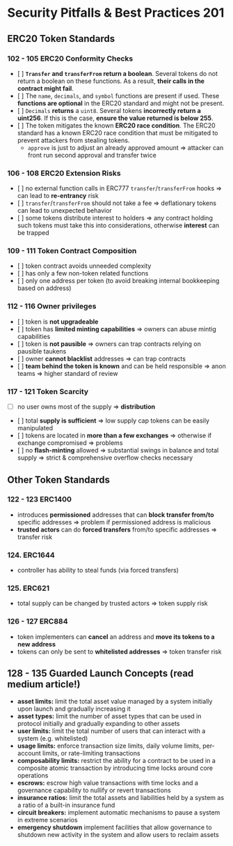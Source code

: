 # Security Pitfalls & Best Practices 201

## ERC20 Token Standards

### 102 - 105 **ERC20** Conformity Checks

- [ ] **`Transfer` and `transferFrom` return a boolean**. Several tokens do not return a boolean on these functions. As a result, **their calls in the contract might fail**.
- [ ] The `name`, `decimals`, and `symbol` functions are present if used. These **functions are optional** in the ERC20 standard and might not be present.
- [ ] `Decimals` **returns** a `uint8`. Several tokens **incorrectly return a uint256**. If this is the case, **ensure the value returned is below 255**.
- [ ] The token mitigates the known **ERC20 race condition**. The ERC20 standard has a known ERC20 race condition that must be mitigated to prevent attackers from stealing tokens.
  - `approve` is just to adjust an already approved amount => attacker can front run second approval and transfer twice

### 106 - 108 **ERC20** Extension Risks

- [ ] no external function calls in ERC777 `transfer`/`transferFrom` hooks => can lead to **re-entrancy** risk
- [ ] `transfer`/`transferFrom` should not take a fee => deflationary tokens can lead to unexpected behavior
- [ ] some tokens distribute interest to holders => any contract holding such tokens must take this into considerations, otherwise **interest** can be trapped

### 109 - 111 Token Contract Composition

- [ ] token contract avoids unneeded complexity
- [ ] has only a few non-token related functions
- [ ] only one address per token (to avoid breaking internal bookkeeping based on address)

### 112 - 116 Owner privileges

- [ ] token is **not upgradeable**
- [ ] token has **limited minting capabilities** => owners can abuse mintig capabilities
- [ ] token is **not pausible** => owners can trap contracts relying on pausible taukens
- [ ] owner **cannot blacklist** addresses => can trap contracts
- [ ] **team behind the token is known** and can be held responsible => anon teams => higher standard of review

### 117 - 121 Token Scarcity

- [ ] no user owns most of the supply => **distribution**
- [ ] total **supply is sufficient** => low supply cap tokens can be easily manipulated
- [ ] tokens are located in **more than a few exchanges** => otherwise if exchange compromised => problems
- [ ] no **flash-minting** allowed => substantial swings in balance and total supply => strict & comprehensive overflow checks necessary

## Other Token Standards

### 122 - 123 ERC1400

- introduces **permissioned** addresses that can **block transfer from/to** specific addresses => problem if permissioned address is malicious
- **trusted actors** can do **forced transfers** from/to specific addresses => transfer risk

### 124. ERC1644

- controller has ability to steal funds (via forced transfers)

### 125. ERC621

- total supply can be changed by trusted actors => token supply risk

### 126 - 127 ERC884

- token implementers can **cancel** an address and **move its tokens to a new address**
- tokens can only be sent to **whitelisted addresses** => token transfer risk

## 128 - 135 Guarded Launch Concepts (read medium article!)

- **asset limits:** limit the total asset value managed by a system initially upon launch and gradually increasing it
- **asset types:** limit the number of asset types that can be used in protocol initially and gradually expanding to other assets
- **user limits:** limit the total number of users that can interact with a system (e.g. whitelisted)
- **usage limits:** enforce transaction size limits, daily volume limits, per-account limits, or rate-limiting transactions
- **composability limits:** restrict the ability for a contract to be used in a composite atomic transaction by introducing time locks around core operations
- **escrows:** escrow high value transactions with time locks and a governance capability to nullify or revert transactions
- **insurance ratios:** limit the total assets and liabilities held by a system as a ratio of a built-in insurance fund
- **circuit breakers:** implement automatic mechanisms to pause a system in extreme scenarios
- **emergency shutdown** implement facilities that allow governance to shutdown new activity in the system and allow users to reclaim assets

